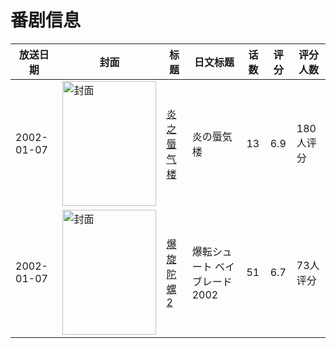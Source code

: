 # 番剧信息

|放送日期|封面|标题|日文标题|话数|评分|评分人数|
|---|---|---|---|---|---|---|
|2002-01-07|<img src="//lain.bgm.tv/pic/cover/c/17/eb/2914_6j6oJ.jpg" alt="封面" style="width:150px;height:200px;object-fit:cover;">|[炎之蜃气楼](https://bangumi.tv/subject/2914)|炎の蜃気楼|13|6.9|180人评分|
|2002-01-07|<img src="//lain.bgm.tv/pic/cover/c/3e/99/9349_kXDkD.jpg" alt="封面" style="width:150px;height:200px;object-fit:cover;">|[爆旋陀螺2](https://bangumi.tv/subject/9349)|爆転シュート ベイブレード 2002|51|6.7|73人评分|
